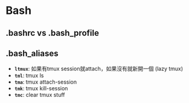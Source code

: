 # Bash

## .bashrc vs .bash_profile

## .bash_aliases
* **``ltmux``**: 如果有tmux session就attach，如果沒有就新開一個 (lazy tmux)
* **``tml``**: tmux ls
* **``tma``**: tmux attach-session
* **``tmk``**: tmux kill-session
* **``tmc``**: clear tmux stuff
